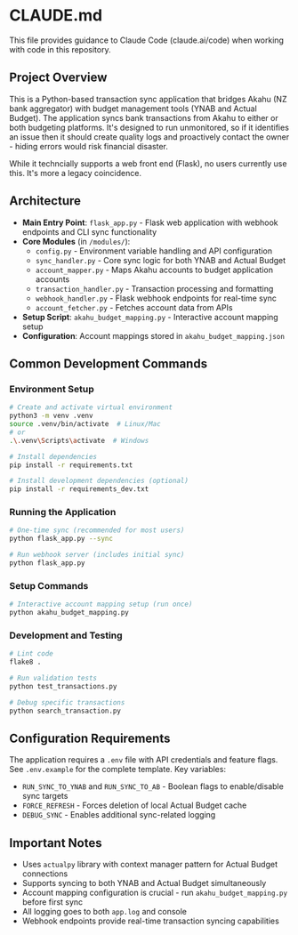 # CLAUDE.md

This file provides guidance to Claude Code (claude.ai/code) when working with code in this repository.

## Project Overview

This is a Python-based transaction sync application that bridges Akahu (NZ bank aggregator) with budget management tools (YNAB and Actual Budget). The application syncs bank transactions from Akahu to either or both budgeting platforms.  It's designed to run unmonitored, so if it identifies an issue then it should create quality logs and proactively contact the owner - hiding errors would risk financial disaster.

While it techncially supports a web front end (Flask), no users currently use this.  It's more a legacy coincidence.

## Architecture

- **Main Entry Point**: `flask_app.py` - Flask web application with webhook endpoints and CLI sync functionality
- **Core Modules** (in `/modules/`):
  - `config.py` - Environment variable handling and API configuration
  - `sync_handler.py` - Core sync logic for both YNAB and Actual Budget
  - `account_mapper.py` - Maps Akahu accounts to budget application accounts
  - `transaction_handler.py` - Transaction processing and formatting
  - `webhook_handler.py` - Flask webhook endpoints for real-time sync
  - `account_fetcher.py` - Fetches account data from APIs
- **Setup Script**: `akahu_budget_mapping.py` - Interactive account mapping setup
- **Configuration**: Account mappings stored in `akahu_budget_mapping.json`

## Common Development Commands

### Environment Setup
```bash
# Create and activate virtual environment
python3 -m venv .venv
source .venv/bin/activate  # Linux/Mac
# or
.\.venv\Scripts\activate  # Windows

# Install dependencies
pip install -r requirements.txt

# Install development dependencies (optional)
pip install -r requirements_dev.txt
```

### Running the Application
```bash
# One-time sync (recommended for most users)
python flask_app.py --sync

# Run webhook server (includes initial sync)
python flask_app.py
```

### Setup Commands
```bash
# Interactive account mapping setup (run once)
python akahu_budget_mapping.py
```

### Development and Testing
```bash
# Lint code
flake8 .

# Run validation tests
python test_transactions.py

# Debug specific transactions
python search_transaction.py
```

## Configuration Requirements

The application requires a `.env` file with API credentials and feature flags. See `.env.example` for the complete template. Key variables:

- `RUN_SYNC_TO_YNAB` and `RUN_SYNC_TO_AB` - Boolean flags to enable/disable sync targets
- `FORCE_REFRESH` - Forces deletion of local Actual Budget cache
- `DEBUG_SYNC` - Enables additional sync-related logging

## Important Notes

- Uses `actualpy` library with context manager pattern for Actual Budget connections
- Supports syncing to both YNAB and Actual Budget simultaneously
- Account mapping configuration is crucial - run `akahu_budget_mapping.py` before first sync
- All logging goes to both `app.log` and console
- Webhook endpoints provide real-time transaction syncing capabilities